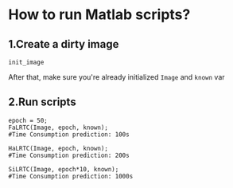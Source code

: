 # How to run Matlab scripts?

## 1.Create a dirty image
```shell
init_image
```
After that, make sure you're already initialized `Image` and `known` var


## 2.Run scripts


```shell
epoch = 50;
FaLRTC(Image, epoch, known); 
#Time Consumption prediction: 100s

HaLRTC(Image, epoch, known);
#Time Consumption prediction: 200s

SiLRTC(Image, epoch*10, known);
#Time Consumption prediction: 1000s
```
